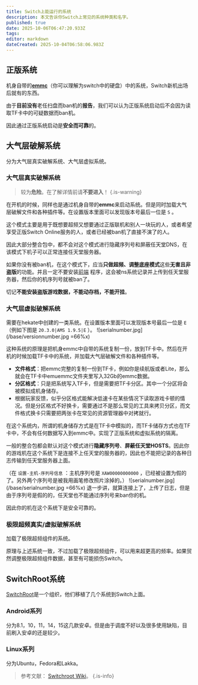 ```yaml
---
title: Switch上能运行的系统
description: 本文告诉你Switch上常见的系统种类和名字。
published: true
date: 2025-10-06T06:47:20.933Z
tags: 
editor: markdown
dateCreated: 2025-10-04T06:58:06.983Z
---
```


## 正版系统
机身自带的[**emmc**](https://baike.baidu.com/item/eMMC/117849)（你可以理解为switch中的硬盘）中的系统，Switch新机出场后就有的东西。

由于**目前没有**老任扫盘而ban机的**报告**，我们可以认为正版系统启动后不会因为读取TF卡中的可疑数据而ban机。

因此通过正版系统启动是**安全而可靠**的。

## 大气层破解系统
分为大气层真实破解系统、大气层虚拟系统。

### 大气层真实破解系统
> 较为**危险**。在了解详情前请**不要进入**！
{.is-warning}

在开机的时候，同样也是通过机身自带的**emmc**来启动系统。但是同时加载大气层破解文件和各种插件等。在设置版本里面可以发现版本号最后一位是 `S` 。

这个模式主要是用于既想要超频又想要通过正版联机和别人一块玩的人，或者希望享受正版Switch Online服务的人，或者已经被ban机了直接不演了的人。

因此大部分整合包中，都不会对这个模式进行隐藏序列号和屏蔽任天堂DNS，在该模式下机子可以正常连接任天堂服务器。

如果你没有被ban机，在这个模式下，应当**只做超频、调整底座模式**这些**无害且非盗版**的功能。并且一定不要安装[前端](https://nsw.awa.cool/e/zh/Getting%20Started) 程序，这会被ns系统记录并上传到任天堂服务器，然后你的机序列号就被ban了。

切记**不能安装盗版游戏数据，不能动存档，不能开挂**。

### 大气层虚拟破解系统
需要在hekate中创建的一类系统。在设置版本里面可以发现版本号最后一位是 `E` （例如下图是 `20.3.0|AMS 1.9.5|E` ）。
![serialnumber.jpg](/base/versionnumber.jpg =66%x)

这种系统的原理是把机身emmc中自带的系统复制一份，放到TF卡中。然后在开机的时候加载TF卡中的系统，并加载大气层破解文件和各种插件等。

- **文件格式**：把emmc完整的复制一份到TF卡，例如你是续航版或者Lite，那么就会在TF卡中emuemmc文件夹里写入32Gb的emmc数据。
- **分区格式**：只是把系统写入TF卡，但是需要把TF卡分区。其中一个分区将会被模拟成机身储存。
- 根据玩家反馈，似乎分区格式能解决低速卡在某些情况下读取游戏卡顿的情况。但是分区格式不好换卡，需要通过不是那么常见的工具来拷贝分区，而文件格式换卡只需要把两张卡在常见的资源管理器中对拷就行。

在这个系统内，所谓的机身储存方式是在TF卡中模拟的，而TF卡储存方式也在TF卡中，不会有任何数据写入到emmc中。实现了正版系统和虚拟系统的隔离。

一般的整合包都会默认对这个模式进行**隐藏序列号**、**屏蔽任天堂HOSTS**。因此你的游戏机在这个系统下是连接不上任天堂的服务器的，因此也不能把记录的各种日志传输到任天堂服务器上面。

（在 `设置-主机-序列号信息` ：主机序列号是 `XAW00000000000` ，已经被设置为假的了。另外两个序列号是被我用画笔修改照片涂掉的。）
![serialnumber.jpg](/base/serialnumber.jpg =66%x)
退一步讲，就算连接上了，上传了日志，但是由于序列号是假的的，任天堂也不能通过序列号来ban你的机。

因此你的机在这个系统下是安全可靠的。

### 极限超频真实/虚拟破解系统
加载了极限超频组件的系统。

原理与上述系统一致，不过加载了极限超频组件，可以用来超更高的频率。如果贸然调整极限超频组件数据，甚至有可能损伤Switch。

## SwitchRoot系统
[SwitchRoot](https://switchroot.org/)是一个组织，他们移植了几个系统到Switch上面。

### Android系列
分为8.1，10，11，14，15这几款安卓。但是由于调度不好以及很多使用缺陷，目前刷入安卓的还是较少。

### Linux系列
分为Ubuntu，Fedora和Lakka。

> 参考文献： [Switchroot Wiki](https://wiki.switchroot.org/wiki/)。
{.is-info}